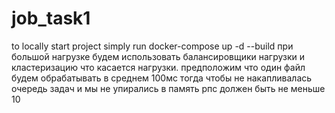 # job_task1
to locally start project simply run docker-compose up -d --build
при большой нагрузке будем использовать балансировщики нагрузки и кластеризацию
что касается нагрузки. предположим что один файл будем обрабатывать в среднем 100мс тогда чтобы не накапливалась очередь задач и мы не упирались в память рпс должен быть не меньше 10
